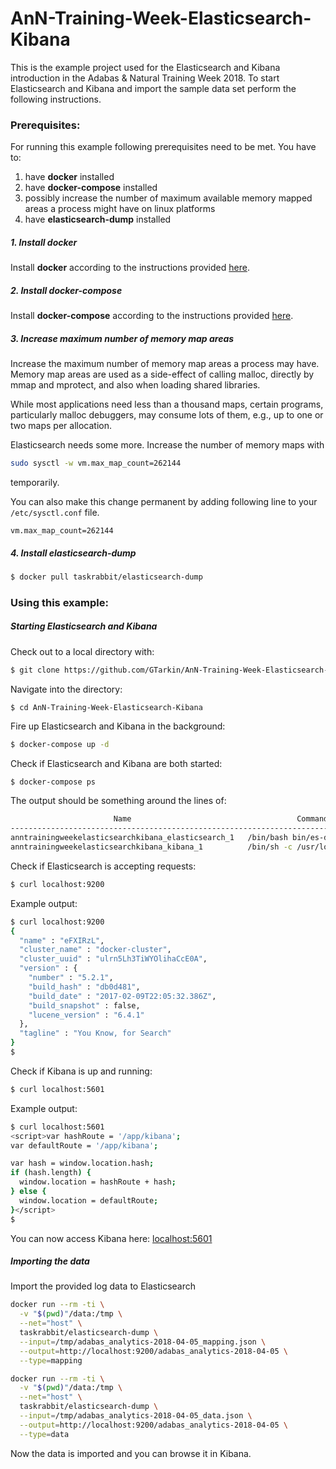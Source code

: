 # AnN-Training-Week-Elasticsearch-Kibana

This is the example project used for the Elasticsearch and Kibana introduction in the Adabas & Natural Training Week 2018. To start Elasticsearch and Kibana and import the sample data set perform the following instructions.

### Prerequisites:

For running this example following prerequisites need to be met. You have to:
1. have **docker** installed
2. have **docker-compose** installed
3. possibly increase the number of maximum available memory mapped areas a process might have on linux platforms
4. have **elasticsearch-dump** installed

##### 1. Install **docker**
Install **docker** according to the instructions provided [here](https://docs.docker.com/install/#cloud).

##### 2. Install **docker-compose**
Install **docker-compose** according to the instructions provided [here](https://docs.docker.com/compose/install/#install-compose).

##### 3. Increase maximum number of memory map areas
Increase the maximum number of memory map areas a process may have. Memory map areas are used as a side-effect of calling malloc, directly by mmap and mprotect, and also when loading shared libraries.

While most applications need less than a thousand maps, certain programs, particularly malloc debuggers, may consume lots of them, e.g., up to one or two maps per allocation. 

Elasticsearch needs some more. Increase the number of memory maps with
```sh
sudo sysctl -w vm.max_map_count=262144
```
temporarily. 

You can also make this change permanent by adding following line to your `/etc/sysctl.conf` file. 
```
vm.max_map_count=262144
``` 

##### 4. Install elasticsearch-dump
```sh
$ docker pull taskrabbit/elasticsearch-dump
```

### Using this example:
##### Starting Elasticsearch and Kibana
Check out to a local directory with:
```sh
$ git clone https://github.com/GTarkin/AnN-Training-Week-Elasticsearch-Kibana.git
```

Navigate into the directory:
```
$ cd AnN-Training-Week-Elasticsearch-Kibana
```

Fire up Elasticsearch and Kibana in the background:
```sh
$ docker-compose up -d
```

Check if Elasticsearch and Kibana are both started:
```sh
$ docker-compose ps
```
The output should be something around the lines of:
```sh
                       Name                                     Command               State                Ports              
------------------------------------------------------------------------------------------------------------------------------
anntrainingweekelasticsearchkibana_elasticsearch_1   /bin/bash bin/es-docker          Up      0.0.0.0:9200->9200/tcp, 9300/tcp
anntrainingweekelasticsearchkibana_kibana_1          /bin/sh -c /usr/local/bin/ ...   Up      0.0.0.0:5601->5601/tcp          

```

Check if Elasticsearch is accepting requests:
```sh
$ curl localhost:9200
```

Example output:
```sh
$ curl localhost:9200
{
  "name" : "eFXIRzL",
  "cluster_name" : "docker-cluster",
  "cluster_uuid" : "ulrn5Lh3TiWYOlihaCcE0A",
  "version" : {
    "number" : "5.2.1",
    "build_hash" : "db0d481",
    "build_date" : "2017-02-09T22:05:32.386Z",
    "build_snapshot" : false,
    "lucene_version" : "6.4.1"
  },
  "tagline" : "You Know, for Search"
}
$ 
```

Check if Kibana is up and running:
```sh
$ curl localhost:5601
```

Example output:
```sh
$ curl localhost:5601
<script>var hashRoute = '/app/kibana';
var defaultRoute = '/app/kibana';

var hash = window.location.hash;
if (hash.length) {
  window.location = hashRoute + hash;
} else {
  window.location = defaultRoute;
}</script>
$ 
```

You can now access Kibana here: [localhost:5601](localhost:5601)

##### Importing the data

Import the provided log data to Elasticsearch
```sh
docker run --rm -ti \
  -v "$(pwd)"/data:/tmp \
  --net="host" \
  taskrabbit/elasticsearch-dump \
  --input=/tmp/adabas_analytics-2018-04-05_mapping.json \
  --output=http://localhost:9200/adabas_analytics-2018-04-05 \
  --type=mapping
```

```sh
docker run --rm -ti \
  -v "$(pwd)"/data:/tmp \
  --net="host" \
  taskrabbit/elasticsearch-dump \
  --input=/tmp/adabas_analytics-2018-04-05_data.json \
  --output=http://localhost:9200/adabas_analytics-2018-04-05 \
  --type=data
```

Now the data is imported and you can browse it in Kibana.
